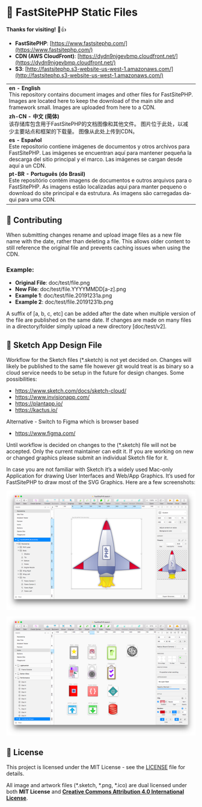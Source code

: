# 🌟 FastSitePHP Static Files

**Thanks for visiting!** 🌠👍

* __FastSitePHP__: [https://www.fastsitephp.com/](https://www.fastsitephp.com/)
* __CDN (AWS CloudFront)__: [https://dydn9njgevbmp.cloudfront.net/](https://dydn9njgevbmp.cloudfront.net/)
* __S3__: [http://fastsitephp.s3-website-us-west-1.amazonaws.com/](http://fastsitephp.s3-website-us-west-1.amazonaws.com/)

<table>
  <tbody>
    <tr>
      <td><strong>en - English</strong><br> This repository contains document images and other files for FastSitePHP. Images are located here to keep the download of the main site and framework small. Images are uploaded from here to a CDN.</td>
    </tr>
    <tr>
      <td lang="zn-CH"><strong>zh-CN - 中文 (简体)</strong><br> 该存储库包含用于FastSitePHP的文档图像和其他文件。 图片位于此处，以减少主要站点和框架的下载量。 图像从此处上传到CDN。</td>
    </tr>
    <tr>
      <td lang="es"><strong>es - Español</strong><br> Este repositorio contiene imágenes de documentos y otros archivos para FastSitePHP. Las imágenes se encuentran aquí para mantener pequeña la descarga del sitio principal y el marco. Las imágenes se cargan desde aquí a un CDN.</td>
    </tr>
    <tr>
      <td lang="pt-BR"><strong>pt-BR - Português (do Brasil)</strong><br> Este repositório contém imagens de documentos e outros arquivos para o FastSitePHP. As imagens estão localizadas aqui para manter pequeno o download do site principal e da estrutura. As imagens são carregadas daqui para uma CDN.</td>
    </tr>
    <!--
    <tr>
      <td lang="{iso}"><strong>{iso} - {lang}</strong><br> {content}</td>
    </tr>
    -->
  </tbody>
</table>

## 🤝 Contributing

When submitting changes rename and upload image files as a new file name with the date, rather than deleting a file. This allows older content to still reference the original file and prevents caching issues when using the CDN.

### Example:
* __Original File__: doc/test/file.png
* __New File__: doc/test/file.YYYYMMDD[a-z].png
* __Example 1__: doc/test/file.20191231a.png
* __Example 2__: doc/test/file.20191231b.png

A suffix of [a, b, c, etc] can be added after the date when multiple version of the file are published on the same date. If changes are made on many files in a directory/folder simply upload a new directory [doc/test/v2].

## 🎨 Sketch App Design File

Workflow for the Sketch files (*.sketch) is not yet decided on. Changes will likely be published to the same file however git would treat is as binary so a cloud service needs to be setup in the future for design changes. Some possibilities:

* <a href="https://www.sketch.com/docs/sketch-cloud/" target="_blank">https://www.sketch.com/docs/sketch-cloud/</a>
* <a href="https://www.invisionapp.com/" target="_blank">https://www.invisionapp.com/</a>
* <a href="https://plantapp.io/" target="_blank">https://plantapp.io/</a>
* <a href="https://kactus.io/" target="_blank">https://kactus.io/</a>

Alternative - Switch to Figma which is browser based

* <a href="https://www.figma.com/" target="_blank">https://www.figma.com/</a>

Until workflow is decided on changes to the (*.sketch) file will not be accepted. Only the current maintainer can edit it. If you are working on new or changed graphics please submit an individual Sketch file for it.

In case you are not familiar with Sketch it’s a widely used Mac-only Application for drawing User Interfaces and Web/App Graphics. It’s used for FastSitePHP to draw most of the SVG Graphics. Here are a few screenshots:

![Sketch - Rocketship](https://raw.githubusercontent.com/fastsitephp/static-files/master/img/screenshots/Sketch-Rocketship.png)

![Sketch - Icons](https://raw.githubusercontent.com/fastsitephp/static-files/master/img/screenshots/Sketch-Icons.png)

## 📝 License

This project is licensed under the MIT License - see the [LICENSE](LICENSE) file for details.

All image and artwork files (*.sketch, *.png, *.ico) are dual licensed under both **MIT License** and <a href="https://creativecommons.org/licenses/by/4.0/" target="_blank" style="font-weight:bold;">Creative Commons Attribution 4.0 International License</a>.
